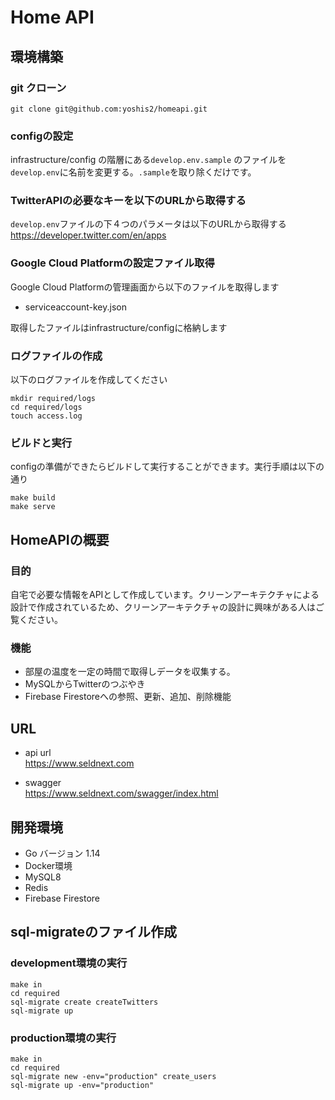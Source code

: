 # Home API

## 環境構築

### git クローン

```shell
git clone git@github.com:yoshis2/homeapi.git
```

### configの設定

infrastructure/config の階層にある```develop.env.sample``` のファイルを  
 ```develop.env```に名前を変更する。```.sample```を取り除くだけです。

### TwitterAPIの必要なキーを以下のURLから取得する

```develop.env```ファイルの下４つのパラメータは以下のURLから取得する  
https://developer.twitter.com/en/apps

### Google Cloud Platformの設定ファイル取得

Google Cloud Platformの管理画面から以下のファイルを取得します

- serviceaccount-key.json

取得したファイルはinfrastructure/configに格納します

### ログファイルの作成

以下のログファイルを作成してください

```shell
mkdir required/logs
cd required/logs
touch access.log
```

### ビルドと実行

configの準備ができたらビルドして実行することができます。実行手順は以下の通り

```shell
make build
make serve
```

## HomeAPIの概要

### 目的

自宅で必要な情報をAPIとして作成しています。クリーンアーキテクチャによる設計で作成されているため、クリーンアーキテクチャの設計に興味がある人はご覧ください。

### 機能

- 部屋の温度を一定の時間で取得しデータを収集する。
- MySQLからTwitterのつぶやき
- Firebase Firestoreへの参照、更新、追加、削除機能

## URL

- api url  
https://www.seldnext.com  

- swagger  
https://www.seldnext.com/swagger/index.html

## 開発環境

- Go バージョン  1.14
- Docker環境
- MySQL8
- Redis
- Firebase Firestore

## sql-migrateのファイル作成

### development環境の実行

```shell
make in
cd required
sql-migrate create createTwitters
sql-migrate up
```

### production環境の実行

```shell
make in
cd required
sql-migrate new -env="production" create_users
sql-migrate up -env="production"
```

